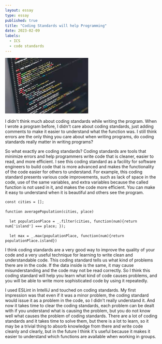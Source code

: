 ```yaml
---
layout: essay
type: essay
published: true
title: "Coding Standards will help Programming"
date: 2023-02-09
labels:
  - ICS
  - code standards
---
```


<img class="img-fluid" src="../img/code picture.jpeg">

I didn't think much about coding standards while writing the program. When I wrote a program before, I didn't care about coding standards, just adding comments to make it easier to understand what the function was. I still think errors are the only thing you care about when writing programs, do coding standards really matter in writing programs?

So what exactly are coding standards? Coding standards are tools that minimize errors and help programmers write code that is cleaner, easier to read, and more efficient. I see this coding standard as a facility for software engineers to build code that is more advanced and makes the functionality of the code easier for others to understand. For example, this coding standard presents various code improvements, such as lack of space in the code, use of the same variables, and extra variables because the called function is not used in it, and makes the code more efficient. You can make it easy to understand when it is beautiful and others see the program.

```
const cities = [];

function averagePopulation(cities, place)

  let populationPlace = _.filter(cities, function(num){return num['island'] === place; });

  let max = _.max(populationPlace, function(num){return populationPlace.island})
```

I think coding standards are a very good way to improve the quality of your code and a very useful technique for learning to write clean and understandable code. This coding standard tells us what kind of problems there are in the code. If the data inside is the same, it may cause misunderstanding and the code may not be read correctly. So I think this coding standard will help you learn what kind of code causes problems, and you will be able to write more sophisticated code by using it repeatedly.

I used ESLint in IntelliJ and touched on coding standards. My first impression was that even if it was a minor problem, the coding standard would issue it as a problem in the code, so I didn't really understand it. And now it takes time to clear the coding standards, each problem can be dealt with if you understand what is causing the problem, but you do not know well what causes the problem of coding standards. There are a lot of coding standards and it takes time to solve them, but there is a lot to learn, so it may be a trivial thing to absorb knowledge from there and write code cleanly and clearly, but in the future I think it's useful because it makes it easier to understand which functions are available when working in groups.

